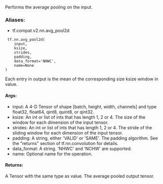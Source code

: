Performs the average pooling on the input.
### Aliases:
- tf.compat.v2.nn.avg_pool2d

```
 tf.nn.avg_pool2d(
    input,
    ksize,
    strides,
    padding,
    data_format='NHWC',
    name=None
)
```
Each entry in output is the mean of the corresponding size ksize window in value.
#### Args:
- input: A 4-D Tensor of shape [batch, height, width, channels] and type float32, float64, qint8, quint8, or qint32.
- ksize: An int or list of ints that has length 1, 2 or 4. The size of the window for each dimension of the input tensor.
- strides: An int or list of ints that has length 1, 2 or 4. The stride of the sliding window for each dimension of the input tensor.
- padding: A string, either 'VALID' or 'SAME'. The padding algorithm. See the "returns" section of tf.nn.convolution for details.
- data_format: A string. 'NHWC' and 'NCHW' are supported.
- name: Optional name for the operation.
#### Returns:
A Tensor with the same type as value. The average pooled output tensor.
